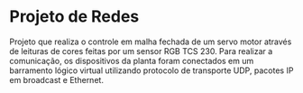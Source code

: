 # Projeto de Redes
Projeto que realiza o controle em malha fechada de um servo motor através de leituras de cores feitas por um sensor RGB TCS 230. Para realizar a comunicação, os dispositivos da planta foram conectados em um barramento lógico virtual utilizando protocolo de transporte UDP, pacotes IP em broadcast e Ethernet.


